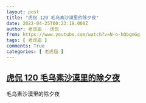 ```yaml
---
layout: post
title: "虎侃 120 毛乌素沙漠里的除夕夜"
date: 2022-04-25T00:23:18.000Z
author: 老虎庙 · 虎侃
from: https://www.youtube.com/watch?v=N-o-hQbqmGg
tags: [ 老虎庙 ]
comments: True
categories: [ 老虎庙 ]
---
```

<!--1650846198000-->
[虎侃 120 毛乌素沙漠里的除夕夜](https://www.youtube.com/watch?v=N-o-hQbqmGg)
------

<div>
毛乌素沙漠里的除夕夜
</div>
